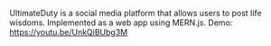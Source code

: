 UltimateDuty is a social media platform that allows users to post life wisdoms. Implemented as a web app using MERN.js.
Demo: https://youtu.be/UnkQiBUbg3M
